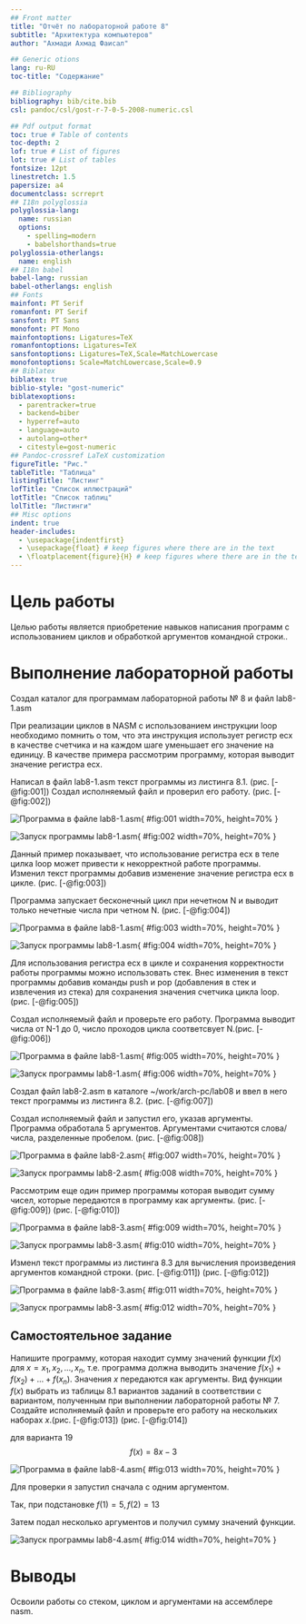 ```yaml
---
## Front matter
title: "Отчёт по лабораторной работе 8"
subtitle: "Архитектура компьютеров"
author: "Ахмади Ахмад Фаисал"

## Generic otions
lang: ru-RU
toc-title: "Содержание"

## Bibliography
bibliography: bib/cite.bib
csl: pandoc/csl/gost-r-7-0-5-2008-numeric.csl

## Pdf output format
toc: true # Table of contents
toc-depth: 2
lof: true # List of figures
lot: true # List of tables
fontsize: 12pt
linestretch: 1.5
papersize: a4
documentclass: scrreprt
## I18n polyglossia
polyglossia-lang:
  name: russian
  options:
	- spelling=modern
	- babelshorthands=true
polyglossia-otherlangs:
  name: english
## I18n babel
babel-lang: russian
babel-otherlangs: english
## Fonts
mainfont: PT Serif
romanfont: PT Serif
sansfont: PT Sans
monofont: PT Mono
mainfontoptions: Ligatures=TeX
romanfontoptions: Ligatures=TeX
sansfontoptions: Ligatures=TeX,Scale=MatchLowercase
monofontoptions: Scale=MatchLowercase,Scale=0.9
## Biblatex
biblatex: true
biblio-style: "gost-numeric"
biblatexoptions:
  - parentracker=true
  - backend=biber
  - hyperref=auto
  - language=auto
  - autolang=other*
  - citestyle=gost-numeric
## Pandoc-crossref LaTeX customization
figureTitle: "Рис."
tableTitle: "Таблица"
listingTitle: "Листинг"
lofTitle: "Список иллюстраций"
lotTitle: "Список таблиц"
lolTitle: "Листинги"
## Misc options
indent: true
header-includes:
  - \usepackage{indentfirst}
  - \usepackage{float} # keep figures where there are in the text
  - \floatplacement{figure}{H} # keep figures where there are in the text
---
```


# Цель работы

Целью работы является приобретение навыков написания программ с использованием циклов и обработкой аргументов командной строки..

# Выполнение лабораторной работы

Создал каталог для программам лабораторной работы № 8 и файл lab8-1.asm

При реализации циклов в NASM с использованием инструкции loop необходимо помнить
о том, что эта инструкция использует регистр ecx в качестве счетчика и на каждом шаге
уменьшает его значение на единицу. В качестве примера рассмотрим программу, которая
выводит значение регистра ecx. 

Написал в файл lab8-1.asm текст программы из листинга 8.1. (рис. [-@fig:001])
Создал исполняемый файл и проверил его работу. (рис. [-@fig:002])

![Программа в файле lab8-1.asm](image/01.png){ #fig:001 width=70%, height=70% }

![Запуск программы lab8-1.asm](image/02.png){ #fig:002 width=70%, height=70% }

Данный пример показывает, что использование регистра ecx в теле цилка
loop может привести к некорректной работе программы. 
Изменил текст программы добавив изменение значение регистра ecx в цикле. (рис. [-@fig:003])

Программа запускает бесконечный цикл при нечетном N и выводит только нечетные числа при четном N. (рис. [-@fig:004])

![Программа в файле lab8-1.asm](image/03.png){ #fig:003 width=70%, height=70% }

![Запуск программы lab8-1.asm](image/04.png){ #fig:004 width=70%, height=70% }

Для использования регистра ecx в цикле и сохранения корректности работы
программы можно использовать стек. Внес изменения в текст программы
добавив команды push и pop (добавления в стек и извлечения из стека) для
сохранения значения счетчика цикла loop. (рис. [-@fig:005])

Создал исполняемый файл и проверьте его работу. 
Программа выводит числа от N-1 до 0, число проходов цикла соответсвует N.(рис. [-@fig:006])

![Программа в файле lab8-1.asm](image/05.png){ #fig:005 width=70%, height=70% }

![Запуск программы lab8-1.asm](image/06.png){ #fig:006 width=70%, height=70% }

Создал файл lab8-2.asm в каталоге ~/work/arch-pc/lab08 и ввел в него 
текст программы из листинга 8.2. (рис. [-@fig:007])

Создал исполняемый файл и запустил его, указав аргументы.
Программа обработала 5 аргументов. Аргументами считаются слова/числа, разделенные пробелом. (рис. [-@fig:008])

![Программа в файле lab8-2.asm](image/07.png){ #fig:007 width=70%, height=70% }

![Запуск программы lab8-2.asm](image/08.png){ #fig:008 width=70%, height=70% }

Рассмотрим еще один пример программы которая выводит сумму чисел,
которые передаются в программу как аргументы. (рис. [-@fig:009]) (рис. [-@fig:010])

![Программа в файле lab8-3.asm](image/09.png){ #fig:009 width=70%, height=70% }

![Запуск программы lab8-3.asm](image/10.png){ #fig:010 width=70%, height=70% }

Изменл текст программы из листинга 8.3 для вычисления произведения
аргументов командной строки. (рис. [-@fig:011]) (рис. [-@fig:012])

![Программа в файле lab8-3.asm](image/11.png){ #fig:011 width=70%, height=70% }

![Запуск программы lab8-3.asm](image/12.png){ #fig:012 width=70%, height=70% }

## Самостоятельное задание

Напишите программу, которая находит сумму значений функции 
$f(x)$ для $x = x_1, x_2, ..., x_n$, т.е. программа должна выводить значение 
$f(x_1) + f(x_2)+ ... +f(x_n)$. 
Значения $x$ передаются как аргументы. 
Вид функции $f(x)$ выбрать из таблицы 8.1 вариантов заданий в соответствии с вариантом, 
полученным при выполнении лабораторной работы № 7. 
Создайте исполняемый файл и проверьте его работу на нескольких наборах $x$.(рис. [-@fig:013]) (рис. [-@fig:014])

для варианта 19 $$f(x) = 8x-3$$ 

![Программа в файле lab8-4.asm](image/13.png){ #fig:013 width=70%, height=70% }

Для проверки я запустил сначала с одним аргументом. 

Так, при подстановке $f(1)=5, f(2)=13$

Затем подал несколько аргументов и получил сумму значений функции.

![Запуск программы lab8-4.asm](image/14.png){ #fig:014 width=70%, height=70% }

# Выводы

Освоили работы со стеком, циклом и аргументами на ассемблере nasm.

